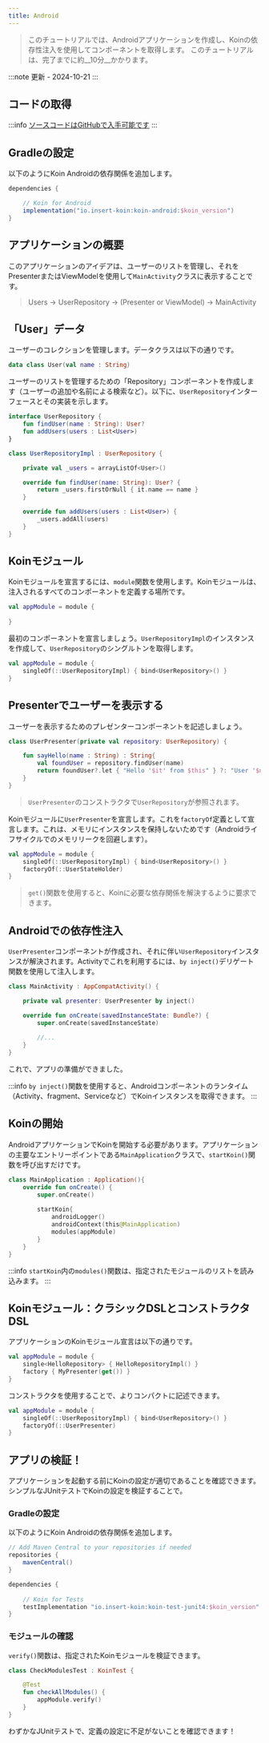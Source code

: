 ```yaml
---
title: Android
---
```


> このチュートリアルでは、Androidアプリケーションを作成し、Koinの依存性注入を使用してコンポーネントを取得します。
> このチュートリアルは、完了までに約__10分__かかります。

:::note
更新 - 2024-10-21
:::

## コードの取得

:::info
[ソースコードはGitHubで入手可能です](https://github.com/InsertKoinIO/koin-getting-started/tree/main/android)
:::

## Gradleの設定

以下のようにKoin Androidの依存関係を追加します。

```groovy
dependencies {

    // Koin for Android
    implementation("io.insert-koin:koin-android:$koin_version")
}
```

## アプリケーションの概要

このアプリケーションのアイデアは、ユーザーのリストを管理し、それをPresenterまたはViewModelを使用して`MainActivity`クラスに表示することです。

> Users -> UserRepository -> (Presenter or ViewModel) -> MainActivity

## 「User」データ

ユーザーのコレクションを管理します。データクラスは以下の通りです。

```kotlin
data class User(val name : String)
```

ユーザーのリストを管理するための「Repository」コンポーネントを作成します（ユーザーの追加や名前による検索など）。以下に、`UserRepository`インターフェースとその実装を示します。

```kotlin
interface UserRepository {
    fun findUser(name : String): User?
    fun addUsers(users : List<User>)
}

class UserRepositoryImpl : UserRepository {

    private val _users = arrayListOf<User>()

    override fun findUser(name: String): User? {
        return _users.firstOrNull { it.name == name }
    }

    override fun addUsers(users : List<User>) {
        _users.addAll(users)
    }
}
```

## Koinモジュール

Koinモジュールを宣言するには、`module`関数を使用します。Koinモジュールは、注入されるすべてのコンポーネントを定義する場所です。

```kotlin
val appModule = module {
    
}
```

最初のコンポーネントを宣言しましょう。`UserRepositoryImpl`のインスタンスを作成して、`UserRepository`のシングルトンを取得します。

```kotlin
val appModule = module {
    singleOf(::UserRepositoryImpl) { bind<UserRepository>() }
}
```

## Presenterでユーザーを表示する

ユーザーを表示するためのプレゼンターコンポーネントを記述しましょう。

```kotlin
class UserPresenter(private val repository: UserRepository) {

    fun sayHello(name : String) : String{
        val foundUser = repository.findUser(name)
        return foundUser?.let { "Hello '$it' from $this" } ?: "User '$name' not found!"
    }
}
```

> `UserPresenter`のコンストラクタで`UserRepository`が参照されます。

Koinモジュールに`UserPresenter`を宣言します。これを`factoryOf`定義として宣言します。これは、メモリにインスタンスを保持しないためです（Androidライフサイクルでのメモリリークを回避します）。

```kotlin
val appModule = module {
    singleOf(::UserRepositoryImpl) { bind<UserRepository>() }
    factoryOf(::UserStateHolder)
}
```

> `get()`関数を使用すると、Koinに必要な依存関係を解決するように要求できます。

## Androidでの依存性注入

`UserPresenter`コンポーネントが作成され、それに伴い`UserRepository`インスタンスが解決されます。Activityでこれを利用するには、`by inject()`デリゲート関数を使用して注入します。

```kotlin
class MainActivity : AppCompatActivity() {

    private val presenter: UserPresenter by inject()

    override fun onCreate(savedInstanceState: Bundle?) {
        super.onCreate(savedInstanceState)
        
        //...
    }
}
```

これで、アプリの準備ができました。

:::info
`by inject()`関数を使用すると、Androidコンポーネントのランタイム（Activity、fragment、Serviceなど）でKoinインスタンスを取得できます。
:::

## Koinの開始

AndroidアプリケーションでKoinを開始する必要があります。アプリケーションの主要なエントリーポイントである`MainApplication`クラスで、`startKoin()`関数を呼び出すだけです。

```kotlin
class MainApplication : Application(){
    override fun onCreate() {
        super.onCreate()
        
        startKoin{
            androidLogger()
            androidContext(this@MainApplication)
            modules(appModule)
        }
    }
}
```

:::info
`startKoin`内の`modules()`関数は、指定されたモジュールのリストを読み込みます。
:::

## Koinモジュール：クラシックDSLとコンストラクタDSL

アプリケーションのKoinモジュール宣言は以下の通りです。

```kotlin
val appModule = module {
    single<HelloRepository> { HelloRepositoryImpl() }
    factory { MyPresenter(get()) }
}
```

コンストラクタを使用することで、よりコンパクトに記述できます。

```kotlin
val appModule = module {
    singleOf(::UserRepositoryImpl) { bind<UserRepository>() }
    factoryOf(::UserPresenter)
}
```

## アプリの検証！

アプリケーションを起動する前にKoinの設定が適切であることを確認できます。シンプルなJUnitテストでKoinの設定を検証することで。

### Gradleの設定

以下のようにKoin Androidの依存関係を追加します。

```groovy
// Add Maven Central to your repositories if needed
repositories {
	mavenCentral()    
}

dependencies {
    
    // Koin for Tests
    testImplementation "io.insert-koin:koin-test-junit4:$koin_version"
}
```

### モジュールの確認

`verify()`関数は、指定されたKoinモジュールを検証できます。

```kotlin
class CheckModulesTest : KoinTest {

    @Test
    fun checkAllModules() {
        appModule.verify()
    }
}
```

わずかなJUnitテストで、定義の設定に不足がないことを確認できます！